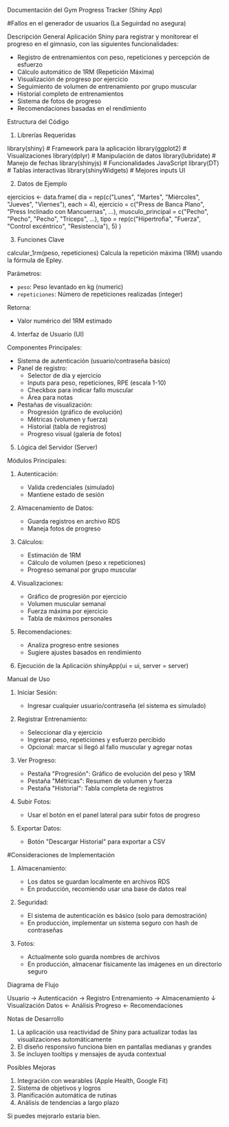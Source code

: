 Documentación del Gym Progress Tracker (Shiny App)

#Fallos en el generador de usuarios (La Seguirdad no asegura)

Descripción General
Aplicación Shiny para registrar y monitorear el progreso en el gimnasio, con las siguientes funcionalidades:
- Registro de entrenamientos con peso, repeticiones y percepción de esfuerzo
- Cálculo automático de 1RM (Repetición Máxima)
- Visualización de progreso por ejercicio
- Seguimiento de volumen de entrenamiento por grupo muscular
- Historial completo de entrenamientos
- Sistema de fotos de progreso
- Recomendaciones basadas en el rendimiento

Estructura del Código

1. Librerías Requeridas

library(shiny)       # Framework para la aplicación
library(ggplot2)     # Visualizaciones
library(dplyr)       # Manipulación de datos
library(lubridate)   # Manejo de fechas
library(shinyjs)     # Funcionalidades JavaScript
library(DT)          # Tablas interactivas
library(shinyWidgets) # Mejores inputs UI


2. Datos de Ejemplo

ejercicios <- data.frame(
  dia = rep(c("Lunes", "Martes", "Miércoles", "Jueves", "Viernes"), each = 4),
  ejercicio = c("Press de Banca Plano", "Press Inclinado con Mancuernas", ...),
  musculo_principal = c("Pecho", "Pecho", "Pecho", "Tríceps", ...),
  tipo = rep(c("Hipertrofia", "Fuerza", "Control excéntrico", "Resistencia"), 5)
)


3. Funciones Clave

calcular_1rm(peso, repeticiones)
Calcula la repetición máxima (1RM) usando la fórmula de Epley.

Parámetros:
- `peso`: Peso levantado en kg (numeric)
- `repeticiones`: Número de repeticiones realizadas (integer)

Retorna:
- Valor numérico del 1RM estimado

4. Interfaz de Usuario (UI)

Componentes Principales:
- Sistema de autenticación (usuario/contraseña básico)
- Panel de registro:
  - Selector de día y ejercicio
  - Inputs para peso, repeticiones, RPE (escala 1-10)
  - Checkbox para indicar fallo muscular
  - Área para notas
- Pestañas de visualización:
  - Progresión (gráfico de evolución)
  - Métricas (volumen y fuerza)
  - Historial (tabla de registros)
  - Progreso visual (galería de fotos)

5. Lógica del Servidor (Server)

Módulos Principales:
1. Autenticación:
   - Valida credenciales (simulado)
   - Mantiene estado de sesión

2. Almacenamiento de Datos:
   - Guarda registros en archivo RDS
   - Maneja fotos de progreso

3. Cálculos:
   - Estimación de 1RM
   - Cálculo de volumen (peso x repeticiones)
   - Progreso semanal por grupo muscular

4. Visualizaciones:
   - Gráfico de progresión por ejercicio
   - Volumen muscular semanal
   - Fuerza máxima por ejercicio
   - Tabla de máximos personales

5. Recomendaciones:
   - Analiza progreso entre sesiones
   - Sugiere ajustes basados en rendimiento

6. Ejecución de la Aplicación
shinyApp(ui = ui, server = server)


Manual de Uso

1. Iniciar Sesión:
   - Ingresar cualquier usuario/contraseña (el sistema es simulado)

2. Registrar Entrenamiento:
   - Seleccionar día y ejercicio
   - Ingresar peso, repeticiones y esfuerzo percibido
   - Opcional: marcar si llegó al fallo muscular y agregar notas

3. Ver Progreso:
   - Pestaña "Progresión": Gráfico de evolución del peso y 1RM
   - Pestaña "Métricas": Resumen de volumen y fuerza
   - Pestaña "Historial": Tabla completa de registros

4. Subir Fotos:
   - Usar el botón en el panel lateral para subir fotos de progreso

5. Exportar Datos:
   - Botón "Descargar Historial" para exportar a CSV

#Consideraciones de Implementación

1. Almacenamiento:
   - Los datos se guardan localmente en archivos RDS
   - En producción, recomiendo usar una base de datos real

2. Seguridad:
   - El sistema de autenticación es básico (solo para demostración)
   - En producción, implementar un sistema seguro con hash de contraseñas

3. Fotos:
   - Actualmente solo guarda nombres de archivos
   - En producción, almacenar físicamente las imágenes en un directorio seguro

Diagrama de Flujo


Usuario → Autenticación → Registro Entrenamiento → Almacenamiento
    ↓
Visualización Datos ← Análisis Progreso ← Recomendaciones


Notas de Desarrollo

1. La aplicación usa reactividad de Shiny para actualizar todas las visualizaciones automáticamente
2. El diseño responsivo funciona bien en pantallas medianas y grandes
3. Se incluyen tooltips y mensajes de ayuda contextual

Posibles Mejoras

1. Integración con wearables (Apple Health, Google Fit)
2. Sistema de objetivos y logros
3. Planificación automática de rutinas
4. Análisis de tendencias a largo plazo

Si puedes mejorarlo estaria bien. 
